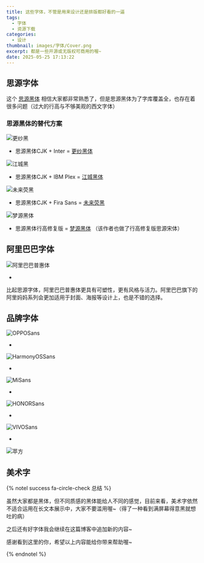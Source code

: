 ```yaml
---
title: 这些字体，不管是用来设计还是排版都好看的一逼
tags:
  - 字体
  - 资源下载
categories:
  - 设计
thumbnail: images/字体/Cover.png
excerpt: 都是一些开源或无版权可商用的喔~
date: 2025-05-25 17:13:22
---
```


## 思源字体

[思源黑体]: https://adobe-fonts.github.io/source-sans/
[思源宋体]: https://adobe-fonts.github.io/source-serif/

这个 [思源黑体](https://github.com/adobe-fonts/source-han-sans) 相信大家都非常熟悉了，但是思源黑体为了字库覆盖全，也存在着很多问题（过大的行高与不够美观的西文字体）

### 思源黑体的替代方案

[Inter]: https://rsms.me/inter/
[IBM Plex]: https://www.ibm.com/plex/

![更纱黑](images/字体/更纱黑体.png)

- 思源黑体CJK + Inter = [更纱黑体](https://github.com/be5invis/Sarasa-Gothic/releases)

![江城黑](images/字体/江城黑体.png)

- 思源黑体CJK + IBM Plex = [江城黑体](https://www.maoken.com/freefonts/5275.html)

![未来荧黑](images/字体/未来荧黑.png)

- 思源黑体CJK + Fira Sans = [未来荧黑](https://gitee.com/celestialphineas/glow-sans-release/releases)

![梦源黑体](images/字体/梦源黑体.png)

- 思源黑体行高修复版 = [梦源黑体](https://github.com/Pal3love/dream-han-cjk/releases) （该作者也做了行高修复版思源宋体）



## 阿里巴巴字体

![阿里巴巴普惠体](images/字体/阿里巴巴普惠体.png)

- [阿里巴巴普惠体]: https://www.alibabafonts.com/#/font

比起思源字体，阿里巴巴普惠体更具有可塑性，更有风格与活力。阿里巴巴旗下的阿里妈妈系列会更加适用于封面、海报等设计上，也是不错的选择。



## 品牌字体

![OPPOSans](images/字体/OPPOSans.png)

- [OPPO Sans]: https://www.coloros.com/article/A00000074/	"4.0"

![HarmonyOSSans](images/字体/HarmonyOSSans.png)

- [HarmonyOS Sans]: https://developer.huawei.com/consumer/cn/design/resource-V1/

![MiSans](images/字体/MiSans.png)

- [MiSans]: https://hyperos.mi.com/font/download

![HONORSans](images/字体/HONORSans.png)

- [HONOR Sans]: https://developer.honor.com/cn/doc/guides/100681

![VIVOSans](images/字体/VIVOSans.png)

- [vivo Sans]: https://developers.vivo.com/doc/d/314fa33cbaec4a93be351cd44757d9d9

![苹方](images/字体/苹方.png)

[苹方]: https://github.com/ZWolken/PingFang	"Windows转换"
[SF Pro]: https://github.com/sahibjotsaggu/San-Francisco-Pro-Fonts	"Windows转换"



## 美术字

[文悦新青年体]: https://wenyue.cn/fonts/506

[优设标题黑]: https://www.uisdc.com/uisdc-first-free-font

[庞门正道标题体]: https://pan.baidu.com/s/1kscd-WbOaeQv3yYXfNi30Q?pwd=PMZD	"最新链接需要从“庞门正道”公众号里获取喔~"

[得意黑]: https://github.com/atelier-anchor/smiley-sans/releases

[无界黑]: https://www.logosc.cn/sheji/625

[字魂扁桃体]: https://izihun.com/shangyongziti/7495.html

[演示斜黑体]: https://pan.baidu.com/s/1XjWuQ5XxZkDZdtzDUOIt5A？pwd=du19	"最新链接需要从“Keynote研究所”公众号里获取喔~"

[霞鹜文楷]: https://github.com/lxgw/LxgwWenKai/releases



{% notel success fa-circle-check 总结 %}

虽然大家都是黑体，但不同质感的黑体能给人不同的感觉，目前来看，美术字依然不适合运用在长文本展示中，大家不要滥用喔~（得了一种看到满屏幕得意黑就想吐的病）

之后还有好字体我会继续在这篇博客中追加新的内容~

感谢看到这里的你，希望以上内容能给你带来帮助喔~

{% endnotel %}


